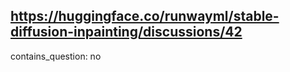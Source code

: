 ## https://huggingface.co/runwayml/stable-diffusion-inpainting/discussions/42

contains_question: no